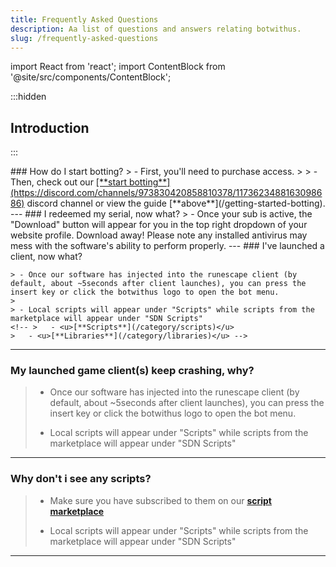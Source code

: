 ```yaml
---
title: Frequently Asked Questions
description: Aa list of questions and answers relating botwithus.
slug: /frequently-asked-questions
---
```


import React from 'react';
import ContentBlock from '@site/src/components/ContentBlock';

:::hidden

## Introduction

:::

<ContentBlock title="FAQs">
### How do I start botting?
    > - First, you'll need to purchase access. 
    >
    > - Then, check out our <u>[**start botting**](https://discord.com/channels/973830420858810378/1173623488163098686)</u> discord channel or view the guide [**above**](/getting-started-botting).
---
### I redeemed my serial, now what?
    > - Once your sub is active, the "Download" button will appear for you in the top right dropdown of your website profile. Download away! Please note any installed antivirus may mess with the software's ability to perform properly.
---
### I've launched a client, now what?

    > - Once our software has injected into the runescape client (by default, about ~5seconds after client launches), you can press the insert key or click the botwithus logo to open the bot menu.
    >
    > - Local scripts will appear under "Scripts" while scripts from the marketplace will appear under "SDN Scripts"
    <!-- >   - <u>[**Scripts**](/category/scripts)</u>
    >   - <u>[**Libraries**](/category/libraries)</u> -->

---

### My launched game client(s) keep crashing, why?
  > - Once our software has injected into the runescape client (by default, about ~5seconds after client launches), you can press the insert key or click the botwithus logo to open the bot menu.
  >
  > - Local scripts will appear under "Scripts" while scripts from the marketplace will appear under "SDN Scripts"

---

### Why don't i see any scripts?
  > - Make sure you have subscribed to them on our <u>[**script marketplace**](https://botwithus.net/sdn)</u>
  >
  > - Local scripts will appear under "Scripts" while scripts from the marketplace will appear under "SDN Scripts"

---

</ContentBlock>
